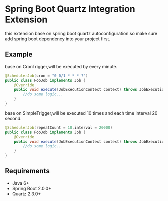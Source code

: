 # Spring Boot Quartz Integration Extension
this extension base on spring boot quartz autoconfiguration.so make sure add spring boot dependency into your project first.
## Example
base on CronTrigger,will be executed by every minute.
```java
@SchedulerJob(cron = "0 0/1 * * * ?")
public class FooJob implements Job {
    @Override
    public void execute(JobExecutionContext context) throws JobExecutionException {
        //do some logic...
    }
}
```
base on SimpleTrigger,will be executed 10 times and each time interval 20 second.
```java
@SchedulerJob(repeatCount = 10,interval = 20000)
public class FooJob implements Job {
    @Override
    public void execute(JobExecutionContext context) throws JobExecutionException {
        //do some logic...
    }
}
```
## Requirements
- Java 6+
- Spring Boot 2.0.0+
- Quartz 2.3.0+
